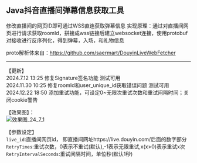 Java抖音直播间弹幕信息获取工具
---------------------------------------------------------------------------------------

修改直播间的网页ID即可通过WSS直连获取弹幕信息
实现原理：通过对直播间网页进行请求获取roomId，拼接成wss链接后建立websocket连接，使用protobuf对接收进行反序列化，得到弹幕，入场，和礼物信息

proto解析体来自：https://github.com/saermart/DouyinLiveWebFetcher

---------------------------------------------------------------------------------------
【更新】<br>
2024.7.12 13:25 修复Signature签名功能 测试可用<br>
2024.11.30 10:25 修复roomId和user_unique_id获取错误问题 测试可用<br>
2024.12.22 18:50 添加重试功能，可设定0~无限次重试次数和重试间隔时间；关闭cookie警告<br>

【效果图】：<br>
![效果图_24_7_1](https://github.com/tiangalon/dy_danmaku_java/assets/74497485/5f7e8e29-3fc6-4b68-b355-7b11ece071f0)

【参数设定】<br>
`live_id`:直播间网页id， 即直播间网址https://live.douyin.com/后面的数字部分<br>
`RetryTimes`:重试次数，0表示不重试(默认),-1表示无限重试,x(x>0)表示重试x次<br>
`RetryIntervalSeconds`:重试间隔时间，单位秒(默认1秒)<br>
